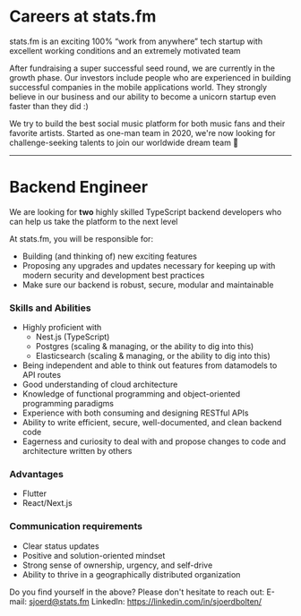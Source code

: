 # Careers at stats.fm
stats.fm is an exciting 100% “work from anywhere” tech startup with excellent working conditions and an extremely motivated team

After fundraising a super successful seed round, we are currently in the growth phase. Our investors include people who are experienced in building successful companies in the mobile applications world. They strongly believe in our business and our ability to become a unicorn startup even faster than they did :)

We try to build the best social music platform for both music fans and their favorite artists. Started as one-man team in 2020, we're now looking for challenge-seeking talents to join our worldwide dream team 🚀

---

# Backend Engineer

We are looking for **two** highly skilled TypeScript backend developers who can help us take the platform to the next level

At stats.fm, you will be responsible for:
- Building (and thinking of) new exciting features
- Proposing any upgrades and updates necessary for keeping up with modern security and development best practices
- Make sure our backend is robust, secure, modular and maintainable

### Skills and Abilities
- Highly proficient with
  - Nest.js (TypeScript)
  - Postgres (scaling & managing, or the ability to dig into this)
  - Elasticsearch (scaling & managing, or the ability to dig into this)
- Being independent and able to think out features from datamodels to API routes
- Good understanding of cloud architecture
- Knowledge of functional programming and object-oriented programming paradigms
- Experience with both consuming and designing RESTful APIs
- Ability to write efficient, secure, well-documented, and clean backend code
- Eagerness and curiosity to deal with and propose changes to code and architecture written by others

### Advantages
- Flutter
- React/Next.js

### Communication requirements
- Clear status updates
- Positive and solution-oriented mindset
- Strong sense of ownership, urgency, and self-drive
- Ability to thrive in a geographically distributed organization

Do you find yourself in the above? Please don't hesitate to reach out:
E-mail: sjoerd@stats.fm
LinkedIn: https://linkedin.com/in/sjoerdbolten/
